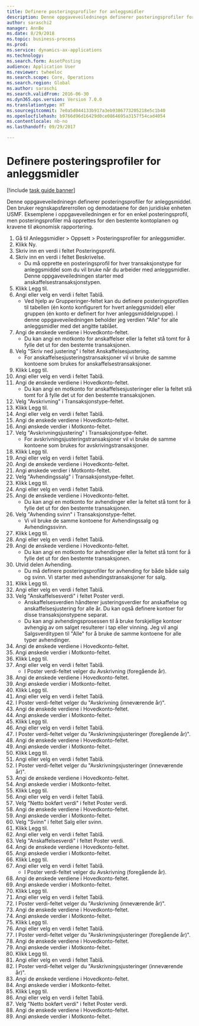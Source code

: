 ```yaml
--- 
title: Definere posteringsprofiler for anleggsmidler
description: Denne oppgaveveiledninegn definerer posteringsprofiler for anleggsmiddel.
author: saraschi2
manager: AnnBe
ms.date: 8/29/2018
ms.topic: business-process
ms.prod: 
ms.service: dynamics-ax-applications
ms.technology: 
ms.search.form: AssetPosting
audience: Application User
ms.reviewer: twheeloc
ms.search.scope: Core, Operations
ms.search.region: Global
ms.author: saraschi
ms.search.validFrom: 2016-06-30
ms.dyn365.ops.version: Version 7.0.0
ms.translationtype: HT
ms.sourcegitcommit: 7e0a5d044133b917a3eb9386773205218e5c1b40
ms.openlocfilehash: b9766d96d16429d0ce0864695a3157f54cad4054
ms.contentlocale: nb-no
ms.lasthandoff: 09/29/2017

---
```

# <a name="set-up-fixed-asset-posting-profiles"></a>Definere posteringsprofiler for anleggsmidler

[!include [task guide banner](../../includes/task-guide-banner.md)]

Denne oppgaveveiledninegn definerer posteringsprofiler for anleggsmiddel.  Den bruker regnskapsførerrollen og demodataene for den juridiske enheten USMF.  Eksemplene i oppgaveveiledningen er for en enkel posteringsprofil, men posteringsprofiler må opprettes for den bestemte kontoplanen og kravene til økonomisk rapportering.

1. Gå til Anleggsmidler > Oppsett > Posteringsprofiler for anleggsmidler.
2. Klikk Ny.
3. Skriv inn en verdi i feltet Posteringsprofil.
4. Skriv inn en verdi i feltet Beskrivelse.
    * Du må opprette en posteringsprofil for hver transaksjonstype for anleggsmiddel som du vil bruke når du arbeider med anleggsmidler.  Denne oppgaveveiledningen starter med anskaffelsestransaksjonstypen.  
5. Klikk Legg til.
6. Angi eller velg en verdi i feltet Tablå.
    * Ved hjelp av Grupperinger-feltet kan du definere posteringsprofilen til tabellen (én konto konfigurert for hvert anleggsmiddel) eller gruppen (én konto er definert for hver anleggsmiddelgruppe).  I denne oppgaveveiledningen beholder jeg verdien "Alle" for alle anleggsmidler med det angitte tablået.  
7. Angi de ønskede verdiene i Hovedkonto-feltet.
    * Du kan angi en motkonto for anskaffelser eller la feltet stå tomt for å fylle det ut for den bestemte transaksjonen.    
8. Velg "Skriv ned justering" i feltet Anskaffelsesjustering.
    * For anskaffelsesjusteringstransaksjoner vil vi bruke de samme kontoene som brukes for anskaffelsestransaksjoner.  
9. Klikk Legg til.
10. Angi eller velg en verdi i feltet Tablå.
11. Angi de ønskede verdiene i Hovedkonto-feltet.
    * Du kan angi en motkonto for anskaffelsesjusteringer eller la feltet stå tomt for å fylle det ut for den bestemte transaksjonen.    
12. Velg "Avskrivning" i Transaksjonstype-feltet.
13. Klikk Legg til.
14. Angi eller velg en verdi i feltet Tablå.
15. Angi de ønskede verdiene i Hovedkonto-feltet.
16. Angi ønskede verdier i Motkonto-feltet.
17. Velg "Avskrivningsjustering" i Transaksjonstype-feltet.
    * For avskrivningsjusteringstransaksjoner vil vi bruke de samme kontoene som brukes for avskrivingstransaksjoner.  
18. Klikk Legg til.
19. Angi eller velg en verdi i feltet Tablå.
20. Angi de ønskede verdiene i Hovedkonto-feltet.
21. Angi ønskede verdier i Motkonto-feltet.
22. Velg "Avhendingssalg" i Transaksjonstype-feltet.
23. Klikk Legg til.
24. Angi eller velg en verdi i feltet Tablå.
25. Angi de ønskede verdiene i Hovedkonto-feltet.
    * Du kan angi en motkonto for avhendinger eller la feltet stå tomt for å fylle det ut for den bestemte transaksjonen.  
26. Velg "Avhending svinn" i Transaksjonstype-feltet.
    * Vi vil bruke de samme kontoene for Avhendingssalg og Avhendingssvinn.  
27. Klikk Legg til.
28. Angi eller velg en verdi i feltet Tablå.
29. Angi de ønskede verdiene i Hovedkonto-feltet.
    * Du kan angi en motkonto for avhendinger eller la feltet stå tomt for å fylle det ut for den bestemte transaksjonen.  
30. Utvid delen Avhending.
    * Du må definere posteringsprofiler for avhending for både både salg og svinn.  Vi starter med avhendingstransaksjoner for salg.  
31. Klikk Legg til.
32. Angi eller velg en verdi i feltet Tablå.
33. Velg "Anskaffelsesverdi" i feltet Poster verdi.
    * Anskaffelsesverdien håndterer justeringsverdier for anskaffelse og anskaffelsesjustering for alle år.  Du kan også definere kontoer for disse transaksjonstypene separat.  
    * Du kan angi avhendingsprosessen til å bruke forskjellige kontoer avhengig av om salget resulterer i tap eller vinning.  Jeg vil angi Salgsverditypen til "Alle" for å bruke de samme kontoene for alle typer avhendinger.  
34. Angi de ønskede verdiene i Hovedkonto-feltet.
35. Angi ønskede verdier i Motkonto-feltet.
36. Klikk Legg til.
37. Angi eller velg en verdi i feltet Tablå.
    * I Poster verdi-feltet velger du Avskrivning (foregående år).  
38. Angi de ønskede verdiene i Hovedkonto-feltet.
39. Angi ønskede verdier i Motkonto-feltet.
40. Klikk Legg til.
41. Angi eller velg en verdi i feltet Tablå.
42. I Poster verdi-feltet velger du "Avskrivning (inneværende år)".
43. Angi de ønskede verdiene i Hovedkonto-feltet.
44. Angi ønskede verdier i Motkonto-feltet.
45. Klikk Legg til.
46. Angi eller velg en verdi i feltet Tablå.
47. I Poster verdi-feltet velger du "Avskrivningsjusteringer (foregående år)".
48. Angi de ønskede verdiene i Hovedkonto-feltet.
49. Angi ønskede verdier i Motkonto-feltet.
50. Klikk Legg til.
51. Angi eller velg en verdi i feltet Tablå.
52. I Poster verdi-feltet velger du "Avskrivningsjusteringer (inneværende år)".
53. Angi de ønskede verdiene i Hovedkonto-feltet.
54. Angi ønskede verdier i Motkonto-feltet.
55. Klikk Legg til.
56. Angi eller velg en verdi i feltet Tablå.
57. Velg "Netto bokført verdi" i feltet Poster verdi.
58. Angi de ønskede verdiene i Hovedkonto-feltet.
59. Angi ønskede verdier i Motkonto-feltet.
60. Velg "Svinn" i feltet Salg eller svinn.
61. Klikk Legg til.
62. Angi eller velg en verdi i feltet Tablå.
63. Velg "Anskaffelsesverdi" i feltet Poster verdi.
64. Angi de ønskede verdiene i Hovedkonto-feltet.
65. Angi ønskede verdier i Motkonto-feltet.
66. Klikk Legg til.
67. Angi eller velg en verdi i feltet Tablå.
    * I Poster verdi-feltet velger du Avskrivning (foregående år).  
68. Angi de ønskede verdiene i Hovedkonto-feltet.
69. Angi ønskede verdier i Motkonto-feltet.
70. Klikk Legg til.
71. Angi eller velg en verdi i feltet Tablå.
72. I Poster verdi-feltet velger du "Avskrivning (inneværende år)".
73. Angi de ønskede verdiene i Hovedkonto-feltet.
74. Angi ønskede verdier i Motkonto-feltet.
75. Klikk Legg til.
76. Angi eller velg en verdi i feltet Tablå.
77. I Poster verdi-feltet velger du "Avskrivningsjusteringer (foregående år)".
78. Angi de ønskede verdiene i Hovedkonto-feltet.
79. Angi ønskede verdier i Motkonto-feltet.
80. Klikk Legg til.
81. Angi eller velg en verdi i feltet Tablå.
82. I Poster verdi-feltet velger du "Avskrivningsjusteringer (inneværende år)".
83. Angi de ønskede verdiene i Hovedkonto-feltet.
84. Angi ønskede verdier i Motkonto-feltet.
85. Klikk Legg til.
86. Angi eller velg en verdi i feltet Tablå.
87. Velg "Netto bokført verdi" i feltet Poster verdi.
88. Angi de ønskede verdiene i Hovedkonto-feltet.
89. Angi ønskede verdier i Motkonto-feltet.


